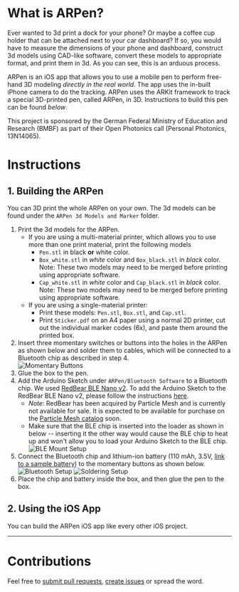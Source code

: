 # What is ARPen?

Ever wanted to 3d print a dock for your phone? Or maybe a coffee cup holder that can be attached next to your car dashboard? If so, you would have to measure the dimensions of your phone and dashboard, construct 3d models using CAD-like software, convert these models to appropriate format, and print them in 3d. As you can see, this is an arduous process. 

ARPen is an iOS app that allows you to use a mobile pen to perform free-hand 3D modeling _directly in the real world_. The app uses the in-built iPhone camera to do the tracking. ARPen uses the ARKit framework to track a special 3D-printed pen, called ARPen, in 3D. Instructions to build this pen can be found *below*.  

This project is sponsored by the German Federal Ministry of Education and Research (BMBF) as part of their Open Photonics call (Personal Photonics, 13N14065).  

# Instructions
## 1. Building the ARPen
You can 3D print the whole ARPen on your own. The 3d models can be found under the `ARPen 3d Models and Marker` folder.  

1. Print the 3d models for the ARPen.
	* If you are using a multi-material printer, which allows you to use more than one print material, print the following models
		* `Pen.stl` in black __or__ white color. 
		* `Box_white.stl` in _white_ color and `Box_black.stl` in _black_ color. Note: These two models may need to be merged before printing using appropriate software.  
		* `Cap_white.stl` in _white_ color and `Cap_black.stl` in _black_ color. Note: These two models may need to be merged before printing using appropriate software.  
	* If you are using a single-material printer:
		* Print these models: `Pen.stl`, `Box.stl`, and `Cap.stl`.
		* Print `Sticker.pdf` on an A4 paper using a normal 2D printer, cut out the individual marker codes (6x), and paste them around the printed box. 
2. Insert three momentary switches or buttons into the holes in the ARPen as shown below and solder them to cables, which will be connected to a Bluetooth chip as described in step 4.  
	![][image-1]
3. Glue the box to the pen. 
4. Add the Arduino Sketch under `ARPen/Bluetooth Software` to a Bluetooth chip. We used [RedBear BLE Nano v2][1]. To add the Arduino Sketch to the RedBear BLE Nano v2, please follow the instructions [here][5]. 
	* _Note_: RedBear has been acquired by Particle Mesh and is currently not available for sale. It is expected to be available for purchase on the [Particle Mesh catalog][4] soon.
	* Make sure that the BLE chip is inserted into the loader as shown in below -- inserting it the other way would cause the BLE chip to heat up and won't allow you to load your Arduino Sketch to the BLE chip. 
		![][image-3]
5. Connect the Bluetooth chip and lithium-ion battery (110 mAh, 3.5V, [link to a sample battery][6]) to the momentary buttons as shown below.<br>
	![][image-2] ![][image-4]
6. Place the chip and battery inside the box, and then glue the pen to the box. 

## 2. Using the iOS App
You can build the ARPen iOS app like every other iOS project.  

---- 

# Contributions

Feel free to [submit pull requests][3], [create issues][2] or spread the word. 

[1]: https://redbear.cc/product/ble-nano-2.html "RedBear Nano v2"
[2]: https://github.com/i10/ARPen/issues/new "Add an issue"
[3]: https://github.com/i10/ARPen/compare
[4]: https://www.particle.io/mesh/ "Particle Mesh"
[5]: https://github.com/redbear/nRF5x/blob/master/nRF52832/docs/Arduino_Board_Package_Installation_Guide.md "Arduino Board Package Installation Guide"
[6]: https://www.sparkfun.com/products/13853 "Lithium-Ion Battery"

[image-1]:	https://github.com/i10/ARPen/blob/master/Documentation/images/Buttons.JPG "Momentary Buttons"
[image-2]:	https://github.com/i10/ARPen/blob/master/Documentation/images/Bluetooth%20Setup.jpg "Bluetooth Setup"
[image-3]:  https://github.com/i10/ARPen/blob/master/Documentation/images/BLE%20mount%20setup.png "BLE Mount Setup"
[image-4]:  https://github.com/i10/ARPen/blob/master/Documentation/images/Soldering_Setup.png "Soldering Setup"
